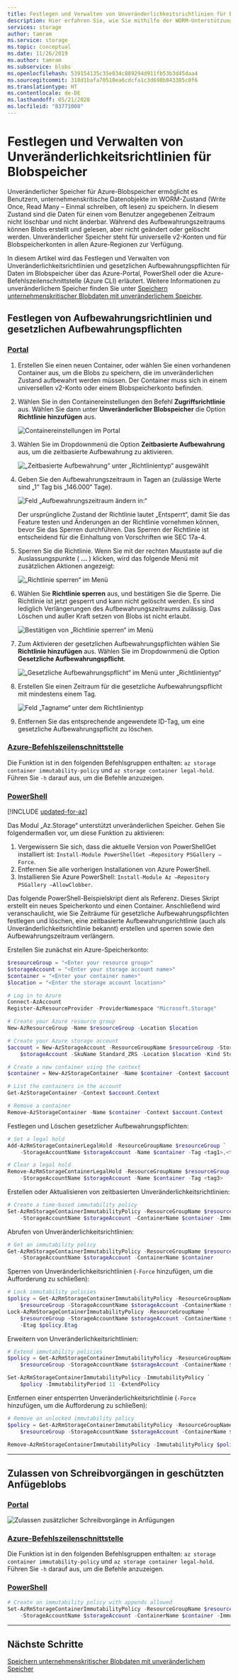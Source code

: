 ```yaml
---
title: Festlegen und Verwalten von Unveränderlichkeitsrichtlinien für Blobspeicher – Azure Storage
description: Hier erfahren Sie, wie Sie mithilfe der WORM-Unterstützung (Write Once, Read Many – Einmal schreiben, oft lesen) für Blobspeicher (Objektspeicher) Daten in einem nicht löschbaren und nicht änderbaren Zustand für einen angegebenen Zeitraum speichern können.
services: storage
author: tamram
ms.service: storage
ms.topic: conceptual
ms.date: 11/26/2019
ms.author: tamram
ms.subservice: blobs
ms.openlocfilehash: 539154135c35e034c889294d911fb53b3d45daa4
ms.sourcegitcommit: 318d1bafa70510ea6cdcfa1c3d698b843385c0f6
ms.translationtype: HT
ms.contentlocale: de-DE
ms.lasthandoff: 05/21/2020
ms.locfileid: "83771008"
---
```

# <a name="set-and-manage-immutability-policies-for-blob-storage"></a>Festlegen und Verwalten von Unveränderlichkeitsrichtlinien für Blobspeicher

Unveränderlicher Speicher für Azure-Blobspeicher ermöglicht es Benutzern, unternehmenskritische Datenobjekte im WORM-Zustand (Write Once, Read Many – Einmal schreiben, oft lesen) zu speichern. In diesem Zustand sind die Daten für einen vom Benutzer angegebenen Zeitraum nicht löschbar und nicht änderbar. Während des Aufbewahrungszeitraums können Blobs erstellt und gelesen, aber nicht geändert oder gelöscht werden. Unveränderlicher Speicher steht für universelle v2-Konten und für Blobspeicherkonten in allen Azure-Regionen zur Verfügung.

In diesem Artikel wird das Festlegen und Verwalten von Unveränderlichkeitsrichtlinien und gesetzlichen Aufbewahrungspflichten für Daten im Blobspeicher über das Azure-Portal, PowerShell oder die Azure-Befehlszeilenschnittstelle (Azure CLI) erläutert. Weitere Informationen zu unveränderlichem Speicher finden Sie unter [Speichern unternehmenskritischer Blobdaten mit unveränderlichem Speicher](storage-blob-immutable-storage.md).

## <a name="set-retention-policies-and-legal-holds"></a>Festlegen von Aufbewahrungsrichtlinien und gesetzlichen Aufbewahrungspflichten

### <a name="portal"></a>[Portal](#tab/azure-portal)

1. Erstellen Sie einen neuen Container, oder wählen Sie einen vorhandenen Container aus, um die Blobs zu speichern, die im unveränderlichen Zustand aufbewahrt werden müssen. Der Container muss sich in einem universellen v2-Konto oder einem Blobspeicherkonto befinden.

2. Wählen Sie in den Containereinstellungen den Befehl **Zugriffsrichtlinie** aus. Wählen Sie dann unter **Unveränderlicher Blobspeicher** die Option **Richtlinie hinzufügen** aus.

    ![Containereinstellungen im Portal](media/storage-blob-immutability-policies-manage/portal-image-1.png)

3. Wählen Sie im Dropdownmenü die Option **Zeitbasierte Aufbewahrung** aus, um die zeitbasierte Aufbewahrung zu aktivieren.

    ![„Zeitbasierte Aufbewahrung“ unter „Richtlinientyp“ ausgewählt](media/storage-blob-immutability-policies-manage/portal-image-2.png)

4. Geben Sie den Aufbewahrungszeitraum in Tagen an (zulässige Werte sind „1“ Tag bis „146.000“ Tage).

    ![Feld „Aufbewahrungszeitraum ändern in:“](media/storage-blob-immutability-policies-manage/portal-image-5-retention-interval.png)

    Der ursprüngliche Zustand der Richtlinie lautet „Entsperrt“, damit Sie das Feature testen und Änderungen an der Richtlinie vornehmen können, bevor Sie das Sperren durchführen. Das Sperren der Richtlinie ist entscheidend für die Einhaltung von Vorschriften wie SEC 17a-4.

5. Sperren Sie die Richtlinie. Wenn Sie mit der rechten Maustaste auf die Auslassungspunkte ( **...** ) klicken, wird das folgende Menü mit zusätzlichen Aktionen angezeigt:

    ![„Richtlinie sperren“ im Menü](media/storage-blob-immutability-policies-manage/portal-image-4-lock-policy.png)

6. Wählen Sie **Richtlinie sperren** aus, und bestätigen Sie die Sperre. Die Richtlinie ist jetzt gesperrt und kann nicht gelöscht werden. Es sind lediglich Verlängerungen des Aufbewahrungszeitraums zulässig. Das Löschen und außer Kraft setzen von Blobs ist nicht erlaubt. 

    ![Bestätigen von „Richtlinie sperren“ im Menü](media/storage-blob-immutability-policies-manage/portal-image-5-lock-policy.png)

7. Zum Aktivieren der gesetzlichen Aufbewahrungspflichten wählen Sie **Richtlinie hinzufügen** aus. Wählen Sie im Dropdownmenü die Option **Gesetzliche Aufbewahrungspflicht**.

    ![„Gesetzliche Aufbewahrungspflicht“ im Menü unter „Richtlinientyp“](media/storage-blob-immutability-policies-manage/portal-image-legal-hold-selection-7.png)

8. Erstellen Sie einen Zeitraum für die gesetzliche Aufbewahrungspflicht mit mindestens einem Tag.

    ![Feld „Tagname“ unter dem Richtlinientyp](media/storage-blob-immutability-policies-manage/portal-image-set-legal-hold-tags.png)

9. Entfernen Sie das entsprechende angewendete ID-Tag, um eine gesetzliche Aufbewahrungspflicht zu löschen.

### <a name="azure-cli"></a>[Azure-Befehlszeilenschnittstelle](#tab/azure-cli)

Die Funktion ist in den folgenden Befehlsgruppen enthalten: `az storage container immutability-policy` und `az storage container legal-hold`. Führen Sie `-h` darauf aus, um die Befehle anzuzeigen.

### <a name="powershell"></a>[PowerShell](#tab/azure-powershell)

[!INCLUDE [updated-for-az](../../../includes/updated-for-az.md)]

Das Modul „Az.Storage“ unterstützt unveränderlichen Speicher.  Gehen Sie folgendermaßen vor, um diese Funktion zu aktivieren:

1. Vergewissern Sie sich, dass die aktuelle Version von PowerShellGet installiert ist: `Install-Module PowerShellGet –Repository PSGallery –Force`.
2. Entfernen Sie alle vorherigen Installationen von Azure PowerShell.
3. Installieren Sie Azure PowerShell: `Install-Module Az –Repository PSGallery –AllowClobber`.

Das folgende PowerShell-Beispielskript dient als Referenz. Dieses Skript erstellt ein neues Speicherkonto und einen Container. Anschließend wird veranschaulicht, wie Sie Zeiträume für gesetzliche Aufbewahrungspflichten festlegen und löschen, eine zeitbasierte Aufbewahrungsrichtlinie (auch als Unveränderlichkeitsrichtlinie bekannt) erstellen und sperren sowie den Aufbewahrungszeitraum verlängern.

Erstellen Sie zunächst ein Azure-Speicherkonto:

```powershell
$resourceGroup = "<Enter your resource group>"
$storageAccount = "<Enter your storage account name>"
$container = "<Enter your container name>"
$location = "<Enter the storage account location>"

# Log in to Azure
Connect-AzAccount
Register-AzResourceProvider -ProviderNamespace "Microsoft.Storage"

# Create your Azure resource group
New-AzResourceGroup -Name $resourceGroup -Location $location

# Create your Azure storage account
$account = New-AzStorageAccount -ResourceGroupName $resourceGroup -StorageAccountName `
    $storageAccount -SkuName Standard_ZRS -Location $location -Kind StorageV2

# Create a new container using the context
$container = New-AzStorageContainer -Name $container -Context $account.Context

# List the containers in the account
Get-AzStorageContainer -Context $account.Context

# Remove a container
Remove-AzStorageContainer -Name $container -Context $account.Context
```

Festlegen und Löschen gesetzlicher Aufbewahrungspflichten:

```powershell
# Set a legal hold
Add-AzRmStorageContainerLegalHold -ResourceGroupName $resourceGroup `
    -StorageAccountName $storageAccount -Name $container -Tag <tag1>,<tag2>,...

# Clear a legal hold
Remove-AzRmStorageContainerLegalHold -ResourceGroupName $resourceGroup `
    -StorageAccountName $storageAccount -Name $container -Tag <tag3>
```

Erstellen oder Aktualisieren von zeitbasierten Unveränderlichkeitsrichtlinien:

```powershell
# Create a time-based immutability policy
Set-AzRmStorageContainerImmutabilityPolicy -ResourceGroupName $resourceGroup `
    -StorageAccountName $storageAccount -ContainerName $container -ImmutabilityPeriod 10
```

Abrufen von Unveränderlichkeitsrichtlinien:

```powershell
# Get an immutability policy
Get-AzRmStorageContainerImmutabilityPolicy -ResourceGroupName $resourceGroup `
    -StorageAccountName $storageAccount -ContainerName $container
```

Sperren von Unveränderlichkeitsrichtlinien (`-Force` hinzufügen, um die Aufforderung zu schließen):

```powershell
# Lock immutability policies
$policy = Get-AzRmStorageContainerImmutabilityPolicy -ResourceGroupName `
    $resourceGroup -StorageAccountName $storageAccount -ContainerName $container
Lock-AzRmStorageContainerImmutabilityPolicy -ResourceGroupName `
    $resourceGroup -StorageAccountName $storageAccount -ContainerName $container `
    -Etag $policy.Etag
```

Erweitern von Unveränderlichkeitsrichtlinien:

```powershell
# Extend immutability policies
$policy = Get-AzRmStorageContainerImmutabilityPolicy -ResourceGroupName `
    $resourceGroup -StorageAccountName $storageAccount -ContainerName $container

Set-AzRmStorageContainerImmutabilityPolicy -ImmutabilityPolicy `
    $policy -ImmutabilityPeriod 11 -ExtendPolicy
```

Entfernen einer entsperrten Unveränderlichkeitsrichtlinie (`-Force` hinzufügen, um die Aufforderung zu schließen):

```powershell
# Remove an unlocked immutability policy
$policy = Get-AzRmStorageContainerImmutabilityPolicy -ResourceGroupName `
    $resourceGroup -StorageAccountName $storageAccount -ContainerName $container

Remove-AzRmStorageContainerImmutabilityPolicy -ImmutabilityPolicy $policy
```

---

## <a name="enabling-allow-protected-append-blobs-writes"></a>Zulassen von Schreibvorgängen in geschützten Anfügeblobs

### <a name="portal"></a>[Portal](#tab/azure-portal)

![Zulassen zusätzlicher Schreibvorgänge in Anfügungen](media/storage-blob-immutability-policies-manage/immutable-allow-additional-append-writes.png)

### <a name="azure-cli"></a>[Azure-Befehlszeilenschnittstelle](#tab/azure-cli)

Die Funktion ist in den folgenden Befehlsgruppen enthalten: `az storage container immutability-policy` und `az storage container legal-hold`. Führen Sie `-h` darauf aus, um die Befehle anzuzeigen.

### <a name="powershell"></a>[PowerShell](#tab/azure-powershell)

```powershell
# Create an immutability policy with appends allowed
Set-AzRmStorageContainerImmutabilityPolicy -ResourceGroupName $resourceGroup `
    -StorageAccountName $storageAccount -ContainerName $container -ImmutabilityPeriod 10 -AllowProtectedAppendWrite $true
```

---

## <a name="next-steps"></a>Nächste Schritte

[Speichern unternehmenskritischer Blobdaten mit unveränderlichem Speicher](storage-blob-immutable-storage.md)
